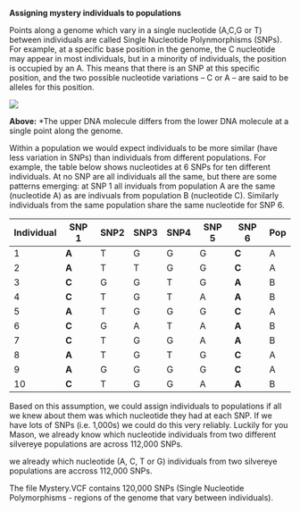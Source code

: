 **Assigning mystery individuals to populations**

Points along a genome which vary in a single nucleotide (A,C,G or T) between individuals are called Single Nucleotide Polynmorphisms (SNPs). For example, at a specific base position in the genome, the C nucleotide may appear in most individuals, but in a minority of individuals, the position is occupied by an A. This means that there is an SNP at this specific position, and the two possible nucleotide variations – C or A – are said to be alleles for this position.

<img src="https://upload.wikimedia.org/wikipedia/commons/thumb/2/2e/Dna-SNP.svg/457px-Dna-SNP.svg.png">

**Above:** *The upper DNA molecule differs from the lower DNA molecule at a single point along the genome.

Within a population we would expect individuals to be more similar (have less variation in SNPs) than individuals from different populations. For example, the table below shows nucleotides at 6 SNPs for ten different individuals. At no SNP are all individuals all the same, but there are some patterns emerging: at SNP 1 all inviduals from population A are the same (nucleotide A) as are indivuals from population B (nucleotide C). Similarly individuals from the same population share the same nucleotide for SNP 6. 

| Individual  | SNP 1 | SNP2  | SNP3  | SNP4  | SNP 5 | SNP 6 | Pop |
|-------------|-------|-------|-------|-------|-------|-------|-----|
| 1           | **A** | T     | G     | G     | G     | **C** | A   |
| 2           | **A** | T     | T     | G     | G     | **C** | A   |
| 3           | **C** | G     | G     | T     | G     | **A** | B   |
| 4           | **C** | T     | G     | T     | A     | **A** | B   |
| 5           | **A** | T     | G     | G     | G     | **C** | A   |
| 6           | **C** | G     | A     | T     | A     | **A** | B   |   
| 7           | **C** | T     | G     | G     | A     | **A** | B   |
| 8           | **A** | T     | G     | T     | G     | **C** | A   |
| 9           | **A** | G     | G     | G     | G     | **C** | A   |
| 10          | **C** | T     | G     | G     | A     | **A** | B   |

Based on this assumption, we could assign individuals to populations if all we knew about them was which nucleotide they had at each SNP. If we have lots of SNPs (i.e. 1,000s) we could do this very reliably. Luckily for you Mason, we already know which nucleotide individuals from two different silvereye populations are across 112,000 SNPs. 




we already which nucleotide (A, C, T or G) individuals from two silvereye populations are accross 112,000 SNPs. 

The file Mystery.VCF contains 120,000 SNPs (Single Nucleotide Polymorphisms - regions of the genome that vary between individuals). 
